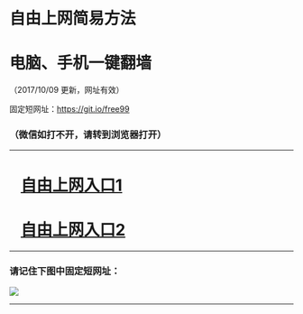 ﻿# 自由上网简易方法

# 电脑、手机一键翻墙

（2017/10/09 更新，网址有效）

固定短网址：https://git.io/free99

### （微信如打不开，请转到浏览器打开）


***





# &nbsp;&nbsp; <a href="http://ft153793043.fwq-tz-1001.info/fwqtz01.html?t=100900131357 " target="_blank">自由上网入口1</a>
# &nbsp;&nbsp; <a href="http://ft246534724.fwq-tz-1002.info/fwqtz02.html?t=10090017458 " target="_blank">自由上网入口2</a>
***

### 请记住下图中固定短网址：

<img src="https://s3-us-west-2.amazonaws.com/fwq-1001/yjfq-20170905okok.png" /> 


***

